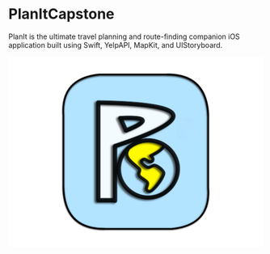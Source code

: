 # PlanItCapstone

PlanIt is the ultimate travel planning and route-finding companion iOS application built using Swift, YelpAPI, MapKit, and UIStoryboard.

![alt text](https://github.com/MasonBoyce/PlanItCapstone/blob/main/Light_final.png)

